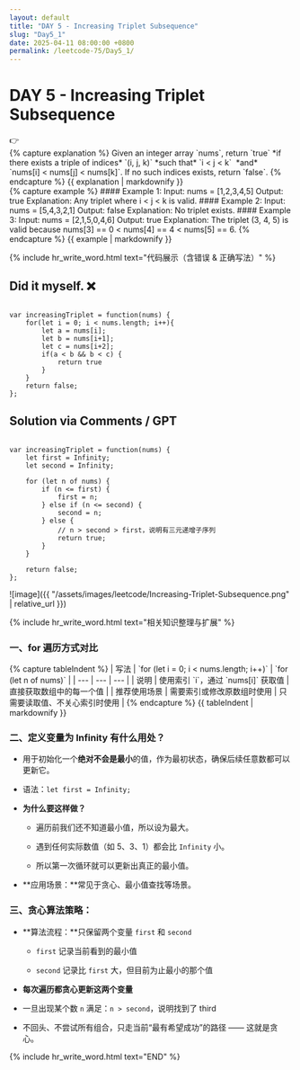 ```yaml
---
layout: default
title: "DAY 5 - Increasing Triplet Subsequence"
slug: "Day5_1"
date: 2025-04-11 08:00:00 +0800
permalink: /leetcode-75/Day5_1/
---
```


# DAY 5 - Increasing Triplet Subsequence    
<aside class="asideDiv">
    <div>👉</div>
    <div>
        <main>
            {% capture explanation %}
Given an integer array `nums`, return `true` *if there exists a triple of indices* `(i, j, k)` *such that* `i < j < k`  *and*  `nums[i] < nums[j] < nums[k]`. If no such indices exists, return `false`.
            {% endcapture %}
            {{ explanation | markdownify }}
        </main>
        <main>
            {% capture example %}
#### Example 1:
Input: nums = [1,2,3,4,5]  
Output: true
Explanation: Any triplet where i < j < k is valid.
#### Example 2:
Input: nums = [5,4,3,2,1]  
Output: false  
Explanation: No triplet exists.
#### Example 3:
Input: nums = [2,1,5,0,4,6]  
Output: true  
Explanation: The triplet (3, 4, 5) is valid because nums[3] == 0 < nums[4] == 4 < nums[5] == 6.
            {% endcapture %}
            {{ example | markdownify }}
        </main>
    </div>
</aside>

{% include hr_write_word.html text="代码展示（含错误 & 正确写法）" %}

## **Did it myself.** &#x274C;
<pre><code class="language-js">
var increasingTriplet = function(nums) {
    for(let i = 0; i < nums.length; i++){
        let a = nums[i];
        let b = nums[i+1];
        let c = nums[i+2];
        if(a < b && b < c) {
            return true
        }
    }
    return false;
};
</code></pre>

## **Solution via Comments / GPT**
<pre><code class="language-js">
var increasingTriplet = function(nums) {
    let first = Infinity;
    let second = Infinity;

    for (let n of nums) {
        if (n <= first) {
            first = n;
        } else if (n <= second) {
            second = n;
        } else {
            // n > second > first，说明有三元递增子序列
            return true;
        }
    }
    
    return false;
};
</code></pre>

![image]({{ "/assets/images/leetcode/Increasing-Triplet-Subsequence.png" | relative_url }})

{% include hr_write_word.html text="相关知识整理与扩展" %}

### **一、for 遍历方式对比**

<div style="margin-left:0em;">
{% capture tableIndent %}
| 写法 | `for (let i = 0; i < nums.length; i++)` | `for (let n of nums)` |
| --- | --- | --- |
| 说明 | 使用索引 `i`，通过 `nums[i]` 获取值 | 直接获取数组中的每一个值 |
| 推荐使用场景 | 需要索引或修改原数组时使用 | 只需要读取值、不关心索引时使用 |
{% endcapture %}
{{ tableIndent | markdownify }}
</div>

### **二、定义变量为 Infinity 有什么用处？**

- 用于初始化一个**绝对不会是最小**的值，作为最初状态，确保后续任意数都可以更新它。

- 语法：`let first = Infinity;`

- **为什么要这样做？**

    - 遍历前我们还不知道最小值，所以设为最大。

    - 遇到任何实际数值（如 5、3、1）都会比 `Infinity` 小。

    - 所以第一次循环就可以更新出真正的最小值。

- **应用场景：**常见于贪心、最小值查找等场景。

### **三、贪心算法策略：**

- **算法流程：**只保留两个变量 `first` 和 `second`

    - `first` 记录当前看到的最小值

    - `second` 记录比 `first` 大，但目前为止最小的那个值

- **每次遍历都贪心更新这两个变量**

- 一旦出现某个数 `n` 满足：`n > second`，说明找到了 third

- 不回头、不尝试所有组合，只走当前“最有希望成功”的路径 —— 这就是贪心。

{% include hr_write_word.html text="END" %}